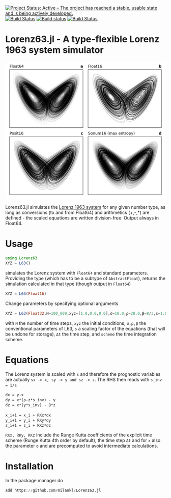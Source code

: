 [![Project Status: Active – The project has reached a stable, usable state and is being actively developed.](https://www.repostatus.org/badges/latest/active.svg)](https://www.repostatus.org/#active)
[![Build Status](https://travis-ci.com/milankl/Lorenz63.jl.svg?branch=master)](https://travis-ci.com/milankl/Lorenz63.jl)
[![Build status](https://ci.appveyor.com/api/projects/status/fbe7bvd6gs1qp9fy?svg=true)](https://ci.appveyor.com/project/milankl/lorenz63-jl)
[![Build Status](https://api.cirrus-ci.com/github/milankl/Lorenz96.jl.svg)](https://cirrus-ci.com/github/milankl/Lorenz96.jl)

# Lorenz63.jl - A type-flexible Lorenz 1963 system simulator
![attractor](figs/lorenz_attrac.png?raw=true "L63 attractor")

Lorenz63.jl simulates the [Lorenz 1963 system](https://en.wikipedia.org/wiki/Lorenz_system) for any given number type, as long as conversions (to and from Float64) and arithmetics (+,-,*) are defined - the scaled equations are written division-free. Output always in Float64.

# Usage

```julia
using Lorenz63
XYZ = L63()
```
simulates the Lorenz system with `Float64` and standard parameters. Providing the type (which has to be a subtype of `AbstractFloat`), returns the simulation calculated in that type (though output in `Float64`)

```julia
XYZ = L63(Float16)
```

Change parameters by specifying optional arguments

```julia
XYZ = L63(Float32,N=100_000,xyz=[1.0,0.0,0.0],σ=10.0,ρ=28.0,β=8/3,s=1.0,Δt=0.005,scheme="RK4")
```
with `N` the number of time steps, `xyz` the initial conditions, `σ,ρ,β` the conventional parameters of L63, `s` a scaling factor of the equations (that will be undone for storage), `Δt` the time step, and `scheme` the time integration scheme.

# Equations

The Lorenz system is scaled with `s` and therefore the prognostic variables are actually  `sx -> x, sy -> y and sz -> z`. The RHS then reads with `s_inv = 1/s`

```
dx = y-x
dy = x*(ρ-z*s_inv) - y
dz = x*(y*s_inv) - β*z

x_i+1 = x_i + RKx*dx
y_i+1 = y_i + RKy*dy
z_i+1 = z_i + RKz*dz
```
`RKx, RKy, RKz` include the Runge Kutta coefficients of the explicit time scheme (Runge Kutta 4th order by default), the time step `Δt` and for `x` also the parameter `σ` and are precomputed to avoid intermediate calculations.


# Installation

In the package manager do

```julia
add https://github.com/milankl/Lorenz63.jl
```
